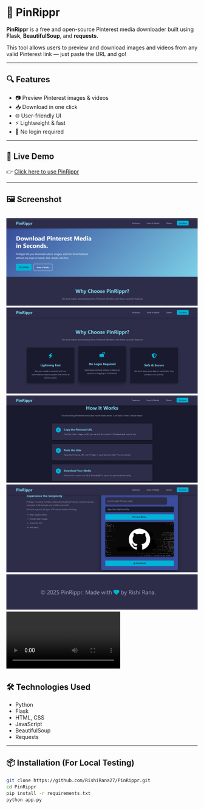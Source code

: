 # 📌 PinRippr

**PinRippr** is a free and open-source Pinterest media downloader built using **Flask**, **BeautifulSoup**, and **requests**.

This tool allows users to preview and download images and videos from any valid Pinterest link — just paste the URL and go!

---

## 🔍 Features

- 📷 Preview Pinterest images & videos
- 📥 Download in one click
- 🌐 User-friendly UI
- ⚡ Lightweight & fast
- 🔐 No login required

---

## 🚀 Live Demo

👉 [Click here to use PinRippr](https://pinrippr.onrender.com/)

---

## 🖼️ Screenshot

![Home Page](1st.png)
![PinRippr](2nd.png)
![PinRippr](3rd.png)
![PinRippr](4th.png)
![PinRippr](5th.png)
![Demo](Demo.mp4)
---

## 🛠️ Technologies Used

- Python
- Flask
- HTML, CSS
- JavaScript
- BeautifulSoup
- Requests

---

## 📦 Installation (For Local Testing)

```bash
git clone https://github.com/RishiRana27/PinRippr.git
cd PinRippr
pip install -r requirements.txt
python app.py
